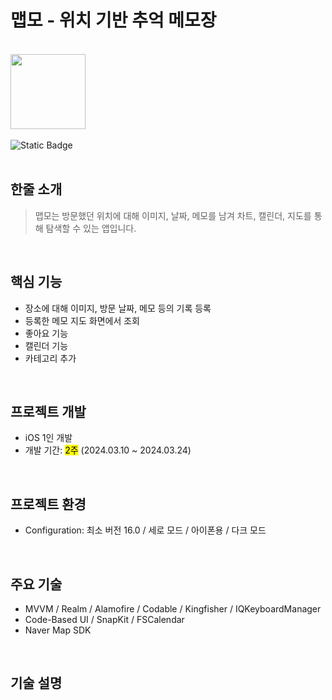 # 맵모 - 위치 기반 추억 메모장
<br>
<div>
<Image src= "https://github.com/yuzzin0121/Mapmo/assets/77273340/b33491d7-25d7-42a1-b514-c7e0db7e106d" width=120 height=120></Image> <br><br>
<img alt="Static Badge" src="https://img.shields.io/badge/version-1.0.0-green">
</div>
<br>

## 한줄 소개
> 맵모는 방문했던 위치에 대해 이미지, 날짜, 메모를 남겨 차트, 캘린더, 지도를 통해 탐색할 수 있는 앱입니다.

<br>

## 핵심 기능
- 장소에 대해 이미지, 방문 날짜, 메모 등의 기록 등록
- 등록한 메모 지도 화면에서 조회
- 좋아요 기능
- 캘린더 기능
- 카테고리 추가

<br>

## 프로젝트 개발
- iOS 1인 개발
- 개발 기간: <mark>2주</mark> (2024.03.10 ~ 2024.03.24)


<br>

## 프로젝트 환경
- Configuration: 최소 버전 16.0 / 세로 모드 / 아이폰용 / 다크 모드

<br>

## 주요 기술
- MVVM / Realm / Alamofire / Codable / Kingfisher / IQKeyboardManager
- Code-Based UI / SnapKit / FSCalendar 
- Naver Map SDK

<br>

## 기술 설명
